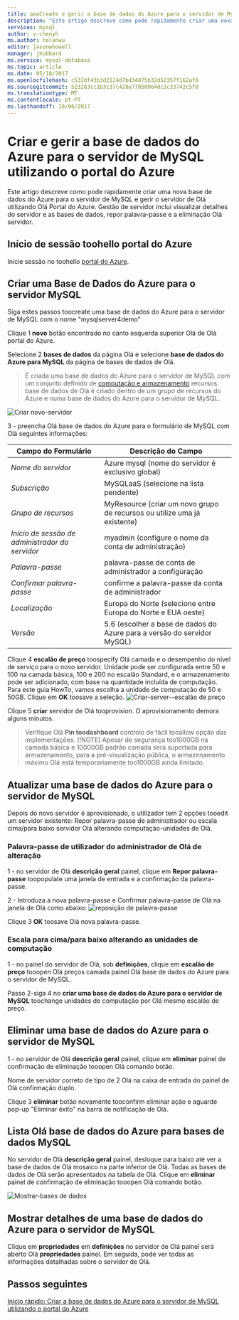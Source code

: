 ```yaml
---
title: aaaCreate e gerir a base de dados do Azure para o servidor de MySQL utilizando o portal do Azure | Microsoft Docs
description: "Este artigo descreve como pode rapidamente criar uma nova base de dados do Azure para o servidor de MySQL e gerir o servidor de Olá utilizando Olá Portal do Azure."
services: mysql
author: v-chenyh
ms.author: nolanwu
editor: jasonwhowell
manager: jhubbard
ms.service: mysql-database
ms.topic: article
ms.date: 05/10/2017
ms.openlocfilehash: c532df43b3d2124d7bd34875b32d52357f162af8
ms.sourcegitcommit: 523283cc1b3c37c428e77850964dc1c33742c5f0
ms.translationtype: MT
ms.contentlocale: pt-PT
ms.lasthandoff: 10/06/2017
---
```

# <a name="create-and-manage-azure-database-for-mysql-server-using-azure-portal"></a>Criar e gerir a base de dados do Azure para o servidor de MySQL utilizando o portal do Azure
Este artigo descreve como pode rapidamente criar uma nova base de dados do Azure para o servidor de MySQL e gerir o servidor de Olá utilizando Olá Portal do Azure. Gestão de servidor inclui visualizar detalhes do servidor e as bases de dados, repor palavra-passe e a eliminação Olá servidor.

## <a name="log-in-toohello-azure-portal"></a>Início de sessão toohello portal do Azure
Inicie sessão no toohello [portal do Azure](https://portal.azure.com).

## <a name="create-an-azure-database-for-mysql-server"></a>Criar uma Base de Dados do Azure para o servidor MySQL
Siga estes passos toocreate uma base de dados do Azure para o servidor de MySQL com o nome "mysqlserver4demo"

Clique 1 **novo** botão encontrado no canto esquerda superior Olá de Olá portal do Azure.

Selecione 2 **bases de dados** da página Olá e selecione **base de dados do Azure para MySQL** da página de bases de dados de Olá.

> É criada uma base de dados do Azure para o servidor de MySQL com um conjunto definido de [computação e armazenamento](./concepts-compute-unit-and-storage.md) recursos. base de dados de Olá é criado dentro de um grupo de recursos do Azure e numa base de dados do Azure para o servidor de MySQL.

![Criar novo-servidor](./media/howto-create-manage-server-portal/create-new-server.png)

3 - preencha Olá base de dados do Azure para o formulário de MySQL com Olá seguintes informações:

| **Campo do Formulário** | **Descrição do Campo** |
|----------------|-----------------------|
| *Nome do servidor* | Azure mysql (nome do servidor é exclusivo global) |
| *Subscrição* | MySQLaaS (selecione na lista pendente) |
| *Grupo de recursos* | MyResource (criar um novo grupo de recursos ou utilize uma já existente) |
| *Início de sessão de administrador do servidor* | myadmin (configure o nome da conta de administração) |
| *Palavra-passe* | palavra-passe de conta de administrador a configuração |
| *Confirmar palavra-passe* | confirme a palavra-passe da conta de administrador |
| *Localização* | Europa do Norte (selecione entre Europa do Norte e EUA oeste) |
| *Versão* | 5.6 (escolher a base de dados do Azure para a versão do servidor MySQL) |

Clique 4 **escalão de preço** toospecify Olá camada e o desempenho do nível de serviço para o novo servidor. Unidade pode ser configurada entre 50 e 100 na camada básica, 100 e 200 no escalão Standard, e o armazenamento pode ser adicionado, com base na quantidade incluída de computação. Para este guia HowTo, vamos escolha a unidade de computação de 50 e 50GB. Clique em **OK** toosave a seleção.
![Criar-server--escalão de preço](./media/howto-create-manage-server-portal/create-server-pricing-tier.png)

Clique 5 **criar** servidor de Olá tooprovision. O aprovisionamento demora alguns minutos.

> Verifique Olá **Pin toodashboard** controlo de fácil tooallow opção das implementações.
> [!NOTE]
> Apesar de segurança too1000GB na camada básica e 10000GB padrão camada será suportada para armazenamento, para a pré-visualização pública, o armazenamento máximo Olá está temporariamente too1000GB ainda limitado. 
</Include>

## <a name="update-an-azure-database-for-mysql-server"></a>Atualizar uma base de dados do Azure para o servidor de MySQL
Depois do novo servidor é aprovisionado, o utilizador tem 2 opções tooedit um servidor existente: Repor palavra-passe de administrador ou escala cima/para baixo servidor Olá alterando computação-unidades de Olá.

### <a name="change-hello-administrator-user-password"></a>Palavra-passe de utilizador do administrador de Olá de alteração
1 - no servidor de Olá **descrição geral** painel, clique em **Repor palavra-passe** toopopulate uma janela de entrada e a confirmação da palavra-passe.

2 - Introduza a nova palavra-passe e Confirmar palavra-passe de Olá na janela de Olá como abaixo: ![reposição de palavra-passe](./media/howto-create-manage-server-portal/reset-password.png)

Clique 3 **OK** toosave Olá nova palavra-passe.

### <a name="scale-updown-by-changing-compute-units"></a>Escala para cima/para baixo alterando as unidades de computação

1 - no painel do servidor de Olá, sob **definições**, clique em **escalão de preço** tooopen Olá preços camada painel Olá base de dados do Azure para o servidor de MySQL.

Passo 2-siga 4 no **criar uma base de dados do Azure para o servidor de MySQL** toochange unidades de computação por Olá mesmo escalão de preço.

## <a name="delete-an-azure-database-for-mysql-server"></a>Eliminar uma base de dados do Azure para o servidor de MySQL

1 - no servidor de Olá **descrição geral** painel, clique em **eliminar** painel de confirmação de eliminação tooopen Olá comando botão.

Nome de servidor correto de tipo de 2 Olá na caixa de entrada do painel de Olá confirmação duplo.

Clique 3 **eliminar** botão novamente tooconfirm eliminar ação e aguarde pop-up "Eliminar êxito" na barra de notificação de Olá.

## <a name="list-hello-azure-database-for-mysql-databases"></a>Lista Olá base de dados do Azure para bases de dados MySQL
No servidor de Olá **descrição geral** painel, desloque para baixo até ver a base de dados de Olá mosaico na parte inferior de Olá. Todas as bases de dados de Olá serão apresentados na tabela de Olá. Clique em **eliminar** painel de confirmação de eliminação tooopen Olá comando botão.

![Mostrar-bases de dados](./media/howto-create-manage-server-portal/show-databases.png)

## <a name="show-details-of-an-azure-database-for-mysql-server"></a>Mostrar detalhes de uma base de dados do Azure para o servidor de MySQL
Clique em **propriedades** em **definições** no servidor de Olá painel será aberto Olá **propriedades** painel. Em seguida, pode ver todas as informações detalhadas sobre o servidor de Olá.

## <a name="next-steps"></a>Passos seguintes

[Início rápido: Criar a base de dados do Azure para o servidor de MySQL utilizando o portal do Azure](./quickstart-create-mysql-server-database-using-azure-portal.md)

